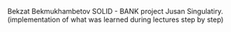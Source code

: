 ﻿Bekzat Bekmukhambetov SOLID - BANK project Jusan Singulatiry.(implementation of what was learned during lectures step by step)
 
